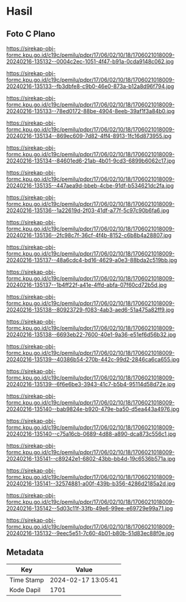 # Hasil

## Foto C Plano

https://sirekap-obj-formc.kpu.go.id/c19c/pemilu/pdpr/17/06/02/10/18/1706021018009-20240216-135132--0004c2ec-1051-4f47-b91a-0cda9148c062.jpg

https://sirekap-obj-formc.kpu.go.id/c19c/pemilu/pdpr/17/06/02/10/18/1706021018009-20240216-135133--fb3dbfe8-c9b0-46e0-873a-b12a8d96f794.jpg

https://sirekap-obj-formc.kpu.go.id/c19c/pemilu/pdpr/17/06/02/10/18/1706021018009-20240216-135133--78ed0172-88be-4904-8eeb-39af1f3a84b0.jpg

https://sirekap-obj-formc.kpu.go.id/c19c/pemilu/pdpr/17/06/02/10/18/1706021018009-20240216-135134--869ec609-7d82-4ff4-8913-1fc16d873955.jpg

https://sirekap-obj-formc.kpu.go.id/c19c/pemilu/pdpr/17/06/02/10/18/1706021018009-20240216-135134--84601ed6-21ab-4b01-9cd3-6899b6062c17.jpg

https://sirekap-obj-formc.kpu.go.id/c19c/pemilu/pdpr/17/06/02/10/18/1706021018009-20240216-135135--447aea9d-bbeb-4cbe-91df-b534621dc2fa.jpg

https://sirekap-obj-formc.kpu.go.id/c19c/pemilu/pdpr/17/06/02/10/18/1706021018009-20240216-135136--1a22619d-2f03-41df-a77f-5c97c90b6fa6.jpg

https://sirekap-obj-formc.kpu.go.id/c19c/pemilu/pdpr/17/06/02/10/18/1706021018009-20240216-135136--2fc98c7f-36cf-4f4b-8152-c6b8b4a28807.jpg

https://sirekap-obj-formc.kpu.go.id/c19c/pemilu/pdpr/17/06/02/10/18/1706021018009-20240216-135137--48a6cdc4-bd16-4629-a0e3-88bda2c519bb.jpg

https://sirekap-obj-formc.kpu.go.id/c19c/pemilu/pdpr/17/06/02/10/18/1706021018009-20240216-135137--1b4ff22f-a41e-4ffd-abfa-07f60cd72b5d.jpg

https://sirekap-obj-formc.kpu.go.id/c19c/pemilu/pdpr/17/06/02/10/18/1706021018009-20240216-135138--80923729-f083-4ab3-aed6-51a475a82ff9.jpg

https://sirekap-obj-formc.kpu.go.id/c19c/pemilu/pdpr/17/06/02/10/18/1706021018009-20240216-135138--6693eb22-7600-40e1-9a36-e51ef6d56b32.jpg

https://sirekap-obj-formc.kpu.go.id/c19c/pemilu/pdpr/17/06/02/10/18/1706021018009-20240216-135139--40386b54-270b-442c-99d2-2846ca6ca655.jpg

https://sirekap-obj-formc.kpu.go.id/c19c/pemilu/pdpr/17/06/02/10/18/1706021018009-20240216-135139--6f6e6be3-3943-41c7-b5b4-95114d58d72e.jpg

https://sirekap-obj-formc.kpu.go.id/c19c/pemilu/pdpr/17/06/02/10/18/1706021018009-20240216-135140--bab9824e-b920-479e-ba50-d5ea443a4976.jpg

https://sirekap-obj-formc.kpu.go.id/c19c/pemilu/pdpr/17/06/02/10/18/1706021018009-20240216-135140--c75a16cb-0689-4d88-a890-dca873c556c1.jpg

https://sirekap-obj-formc.kpu.go.id/c19c/pemilu/pdpr/17/06/02/10/18/1706021018009-20240216-135141--c89242e1-6802-43bb-bb4d-19c6536b571a.jpg

https://sirekap-obj-formc.kpu.go.id/c19c/pemilu/pdpr/17/06/02/10/18/1706021018009-20240216-135141--32574881-a00f-439b-b356-4286d2185a2d.jpg

https://sirekap-obj-formc.kpu.go.id/c19c/pemilu/pdpr/17/06/02/10/18/1706021018009-20240216-135142--5d03c11f-33fb-49e6-99ee-e69729e99a71.jpg

https://sirekap-obj-formc.kpu.go.id/c19c/pemilu/pdpr/17/06/02/10/18/1706021018009-20240216-135132--9eec5e51-7c60-4b01-b80b-51d83ec88f0e.jpg


## Metadata

| Key        | Value               |
| ---------- | ------------------- |
| Time Stamp | 2024-02-17 13:05:41 |
| Kode Dapil | 1701                |



